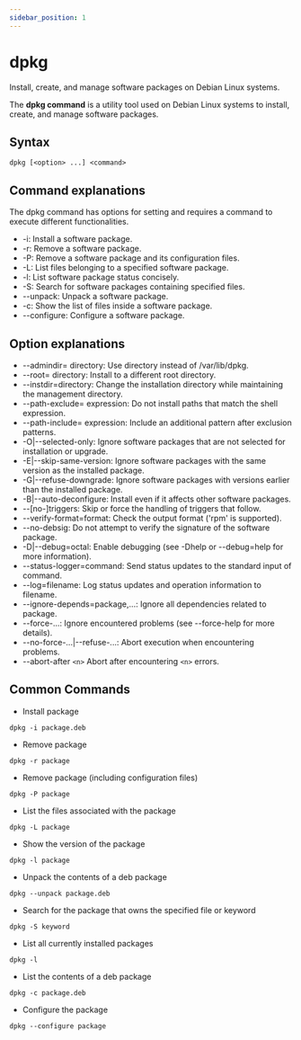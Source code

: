 ```yaml
---
sidebar_position: 1
---
```


# dpkg

Install, create, and manage software packages on Debian Linux systems.

The **dpkg command** is a utility tool used on Debian Linux systems to install, create, and manage software packages.

## Syntax

```
dpkg [<option> ...] <command>
```

## Command explanations

The dpkg command has options for setting and requires a command to execute different functionalities.

- -i: Install a software package.
- -r: Remove a software package.
- -P: Remove a software package and its configuration files.
- -L: List files belonging to a specified software package.
- -l: List software package status concisely.
- -S: Search for software packages containing specified files.
- --unpack: Unpack a software package.
- -c: Show the list of files inside a software package.
- --configure: Configure a software package.

## Option explanations

- --admindir= directory: Use directory instead of /var/lib/dpkg.
- --root= directory: Install to a different root directory.
- --instdir=directory: Change the installation directory while maintaining the management directory.
- --path-exclude= expression: Do not install paths that match the shell expression.
- --path-include= expression: Include an additional pattern after exclusion patterns.
- -O|--selected-only: Ignore software packages that are not selected for installation or upgrade.
- -E|--skip-same-version: Ignore software packages with the same version as the installed package.
- -G|--refuse-downgrade: Ignore software packages with versions earlier than the installed package.
- -B|--auto-deconfigure: Install even if it affects other software packages.
- --[no-]triggers: Skip or force the handling of triggers that follow.
- --verify-format=format: Check the output format ('rpm' is supported).
- --no-debsig: Do not attempt to verify the signature of the software package.
- -D|--debug=octal: Enable debugging (see -Dhelp or --debug=help for more information).
- --status-logger=command: Send status updates to the standard input of command.
- --log=filename: Log status updates and operation information to filename.
- --ignore-depends=package,...: Ignore all dependencies related to package.
- --force-...: Ignore encountered problems (see --force-help for more details).
- --no-force-...|--refuse-...: Abort execution when encountering problems.
- --abort-after `<n>`         Abort after encountering `<n>` errors.

## Common Commands

- Install package

```
dpkg -i package.deb
```

- Remove package

```
dpkg -r package
```

- Remove package (including configuration files)

```
dpkg -P package
```

- List the files associated with the package

```
dpkg -L package
```

- Show the version of the package

```
dpkg -l package
```

- Unpack the contents of a deb package

```
dpkg --unpack package.deb
```

- Search for the package that owns the specified file or keyword

```
dpkg -S keyword
```

- List all currently installed packages

```
dpkg -l
```

- List the contents of a deb package

```
dpkg -c package.deb
```

- Configure the package

```
dpkg --configure package
```
